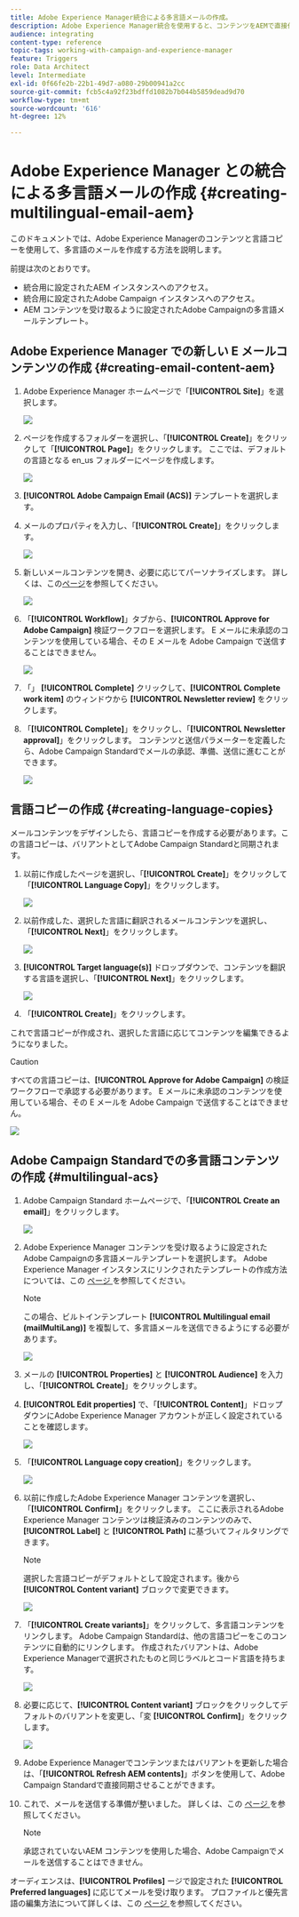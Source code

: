 ```yaml
---
title: Adobe Experience Manager統合による多言語メールの作成。
description: Adobe Experience Manager統合を使用すると、コンテンツをAEMで直接作成して、後からAdobe Campaignで使用できます。
audience: integrating
content-type: reference
topic-tags: working-with-campaign-and-experience-manager
feature: Triggers
role: Data Architect
level: Intermediate
exl-id: 0f66fe2b-22b1-49d7-a080-29b00941a2cc
source-git-commit: fcb5c4a92f23bdffd1082b7b044b5859dead9d70
workflow-type: tm+mt
source-wordcount: '616'
ht-degree: 12%

---
```


# Adobe Experience Manager との統合による多言語メールの作成 {#creating-multilingual-email-aem}

このドキュメントでは、Adobe Experience Managerのコンテンツと言語コピーを使用して、多言語のメールを作成する方法を説明します。

前提は次のとおりです。

* 統合用に設定されたAEM インスタンスへのアクセス。
* 統合用に設定されたAdobe Campaign インスタンスへのアクセス。
* AEM コンテンツを受け取るように設定されたAdobe Campaignの多言語メールテンプレート。

## Adobe Experience Manager での新しい E メールコンテンツの作成 {#creating-email-content-aem}

1. Adobe Experience Manager ホームページで「**[!UICONTROL Site]**」を選択します。

   ![](assets/aem_acs_1.png)

1. ページを作成するフォルダーを選択し、「**[!UICONTROL Create]**」をクリックして「**[!UICONTROL Page]**」をクリックします。 ここでは、デフォルトの言語となる en_us フォルダーにページを作成します。

   ![](assets/aem_acs_2.png)

1. **[!UICONTROL Adobe Campaign Email (ACS)]** テンプレートを選択します。

1. メールのプロパティを入力し、「**[!UICONTROL Create]**」をクリックします。

   ![](assets/aem_acs_3.png)

1. 新しいメールコンテンツを開き、必要に応じてパーソナライズします。 詳しくは、この[ページ](../../integrating/using/creating-email-experience-manager.md#editing-email-aem)を参照してください。

   ![](assets/aem_acs_4.png)

1. 「**[!UICONTROL Workflow]**」タブから、**[!UICONTROL Approve for Adobe Campaign]** 検証ワークフローを選択します。 E メールに未承認のコンテンツを使用している場合、その E メールを Adobe Campaign で送信することはできません。

   ![](assets/aem_acs_7.png)

1. 「」 **[!UICONTROL Complete]** クリックして、**[!UICONTROL Complete work item]** のウィンドウから **[!UICONTROL Newsletter review]** をクリックします。

1. 「**[!UICONTROL Complete]**」をクリックし、「**[!UICONTROL Newsletter approval]**」をクリックします。 コンテンツと送信パラメーターを定義したら、Adobe Campaign Standardでメールの承認、準備、送信に進むことができます。

   ![](assets/aem_acs_8.png)

## 言語コピーの作成 {#creating-language-copies}

メールコンテンツをデザインしたら、言語コピーを作成する必要があります。この言語コピーは、バリアントとしてAdobe Campaign Standardと同期されます。

1. 以前に作成したページを選択し、「**[!UICONTROL Create]**」をクリックして「**[!UICONTROL Language Copy]**」をクリックします。

   ![](assets/aem_acs_5.png)

1. 以前作成した、選択した言語に翻訳されるメールコンテンツを選択し、「**[!UICONTROL Next]**」をクリックします。

   ![](assets/aem_acs_6.png)

1. **[!UICONTROL Target language(s)]** ドロップダウンで、コンテンツを翻訳する言語を選択し、「**[!UICONTROL Next]**」をクリックします。

   ![](assets/aem_acs_9.png)

1. 「**[!UICONTROL Create]**」をクリックします。

これで言語コピーが作成され、選択した言語に応じてコンテンツを編集できるようになりました。

>[!CAUTION]
>
>すべての言語コピーは、**[!UICONTROL Approve for Adobe Campaign]** の検証ワークフローで承認する必要があります。 E メールに未承認のコンテンツを使用している場合、その E メールを Adobe Campaign で送信することはできません。

![](assets/aem_acs_11.png)

## Adobe Campaign Standardでの多言語コンテンツの作成 {#multilingual-acs}

1. Adobe Campaign Standard ホームページで、「**[!UICONTROL Create an email]**」をクリックします。

   ![](assets/aem_acs_12.png)

1. Adobe Experience Manager コンテンツを受け取るように設定されたAdobe Campaignの多言語メールテンプレートを選択します。 Adobe Experience Manager インスタンスにリンクされたテンプレートの作成方法については、この [ ページ ](../../integrating/using/configure-experience-manager.md#config-acs) を参照してください。

   >[!NOTE]
   >
   >この場合、ビルトインテンプレート **[!UICONTROL Multilingual email (mailMultiLang)]** を複製して、多言語メールを送信できるようにする必要があります。

   ![](assets/aem_acs_13.png)

1. メールの **[!UICONTROL Properties]** と **[!UICONTROL Audience]** を入力し、「**[!UICONTROL Create]**」をクリックします。

1. **[!UICONTROL Edit properties]** で、「**[!UICONTROL Content]**」ドロップダウンにAdobe Experience Manager アカウントが正しく設定されていることを確認します。

   ![](assets/aem_acs_20.png)

1. 「**[!UICONTROL Language copy creation]**」をクリックします。

   ![](assets/aem_acs_16.png)

1. 以前に作成したAdobe Experience Manager コンテンツを選択し、「**[!UICONTROL Confirm]**」をクリックします。 ここに表示されるAdobe Experience Manager コンテンツは検証済みのコンテンツのみで、**[!UICONTROL Label]** と **[!UICONTROL Path]** に基づいてフィルタリングできます。

   >[!NOTE]
   >
   >選択した言語コピーがデフォルトとして設定されます。後から **[!UICONTROL Content variant]** ブロックで変更できます。

   ![](assets/aem_acs_17.png)

1. 「**[!UICONTROL Create variants]**」をクリックして、多言語コンテンツをリンクします。 Adobe Campaign Standardは、他の言語コピーをこのコンテンツに自動的にリンクします。 作成されたバリアントは、Adobe Experience Managerで選択されたものと同じラベルとコード言語を持ちます。

   ![](assets/aem_acs_18.png)

1. 必要に応じて、**[!UICONTROL Content variant]** ブロックをクリックしてデフォルトのバリアントを変更し、「変 **[!UICONTROL Confirm]**」をクリックします。

   ![](assets/aem_acs_19.png)

1. Adobe Experience Managerでコンテンツまたはバリアントを更新した場合は、「**[!UICONTROL Refresh AEM contents]**」ボタンを使用して、Adobe Campaign Standardで直接同期させることができます。

1. これで、メールを送信する準備が整いました。 詳しくは、この [ ページ ](../../sending/using/get-started-sending-messages.md) を参照してください。

   >[!NOTE]
   >
   >承認されていないAEM コンテンツを使用した場合、Adobe Campaignでメールを送信することはできません。

オーディエンスは、**[!UICONTROL Profiles]** ージで設定された **[!UICONTROL Preferred languages]** に応じてメールを受け取ります。 プロファイルと優先言語の編集方法について詳しくは、この [ ページ ](../../audiences/using/editing-profiles.md) を参照してください。
